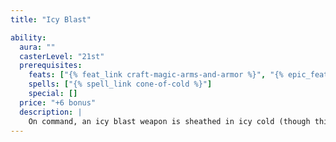 ```yaml
---
title: "Icy Blast"

ability:
  aura: ""
  casterLevel: "21st"
  prerequisites:
    feats: ["{% feat_link craft-magic-arms-and-armor %}", "{% epic_feat_link craft-epic-magic-arms-and-armor %}"]
    spells: ["{% spell_link cone-of-cold %}"]
    special: []
  price: "+6 bonus"
  description: |
    On command, an icy blast weapon is sheathed in icy cold (though this deals no damage to the wielder). On any hit, this cold washes over the creature struck, dealing+{% die_roll 3 6 0 %} points of bonus cold damage. On a successful critical hit it instead deals +{% die_roll 6 6 0 %} points of cold damage (or +{% die_roll 9 6 0 %} if the critical multiplier is &times;3, or +{% die_roll 12 6 0 %} if the critical multiplier is &times;4). Bows, crossbows, and slings with this special ability bestow the bonus cold damage upon their ammunition.
---
```

